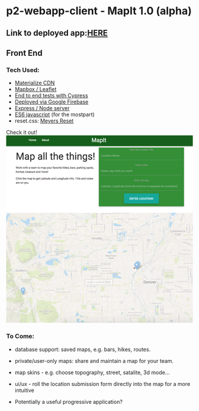 # p2-webapp-client - MapIt 1.0 (alpha)

Link to deployed app:[HERE](https://p2-web-app.firebaseapp.com/)
---
## Front End

### Tech Used:
  - [Materialize CDN](https://cdnjs.cloudflare.com/ajax/libs/materialize/0.97.5/js/materialize.min.js)
  - [Mapbox / Leaflet](http://leafletjs.com/)
  - [End to end tests with Cypress](https://www.cypress.io/)
  - [Deployed via Google Firebase](https://firebase.google.com/)
  - [Express / Node server](https://github.com/expressjs/express/)
  - [ES6 javascript](http://es6-features.org/#Constants) (for the mostpart)
  - reset.css: [Meyers Reset](https://meyerweb.com/eric/tools/css/reset/)

Check it out!
![MapIt](./mapit.gif)

### To Come: 
  - database support: saved maps, e.g. bars, hikes, routes. 
  - private/user-only maps: share and maintain a map for your team.
  - map skins - e.g. choose topography, street, satalite, 3d mode... 
  - ui/ux - roll the location submission form directly into the map for a more intuitive

  - Potentially a useful progressive application?